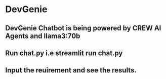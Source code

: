 # DevGenie

## DevGenie Chatbot is being powered by CREW AI Agents and llama3:70b

## Run chat.py i.e streamlit run chat.py

## Input the reuirement and see the results.